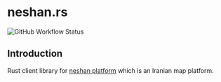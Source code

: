 # neshan.rs

![GitHub Workflow Status](https://img.shields.io/github/workflow/status/1995parham/neshan.rs/ci?label=ci&logo=github&style=flat-square)

## Introduction

Rust client library for [neshan platform](https://neshan.org/) which is an Iranian map platform.
